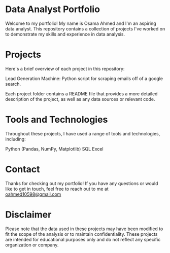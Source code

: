 # Data Analyst Portfolio

Welcome to my portfolio! My name is Osama Ahmed and I'm an aspiring data analyst. This repository contains a collection of projects I've worked on to demonstrate my skills and experience in data analysis.

# Projects
Here's a brief overview of each project in this repository:

Lead Generation Machine: Python script for scraping emails off of a google search.

Each project folder contains a README file that provides a more detailed description of the project, as well as any data sources or relevant code.

# Tools and Technologies
Throughout these projects, I have used a range of tools and technologies, including:

Python (Pandas, NumPy, Matplotlib)
SQL
Excel

# Contact
Thanks for checking out my portfolio! If you have any questions or would like to get in touch, feel free to reach out to me at oahmed10598@gmail.com

# Disclaimer
Please note that the data used in these projects may have been modified to fit the scope of the analysis or to maintain confidentiality. These projects are intended for educational purposes only and do not reflect any specific organization or company.



